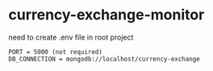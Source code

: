 # currency-exchange-monitor

need to create .env file in root project
```
PORT = 5000 (not required)
DB_CONNECTION = mongodb://localhost/currency-exchange
```
